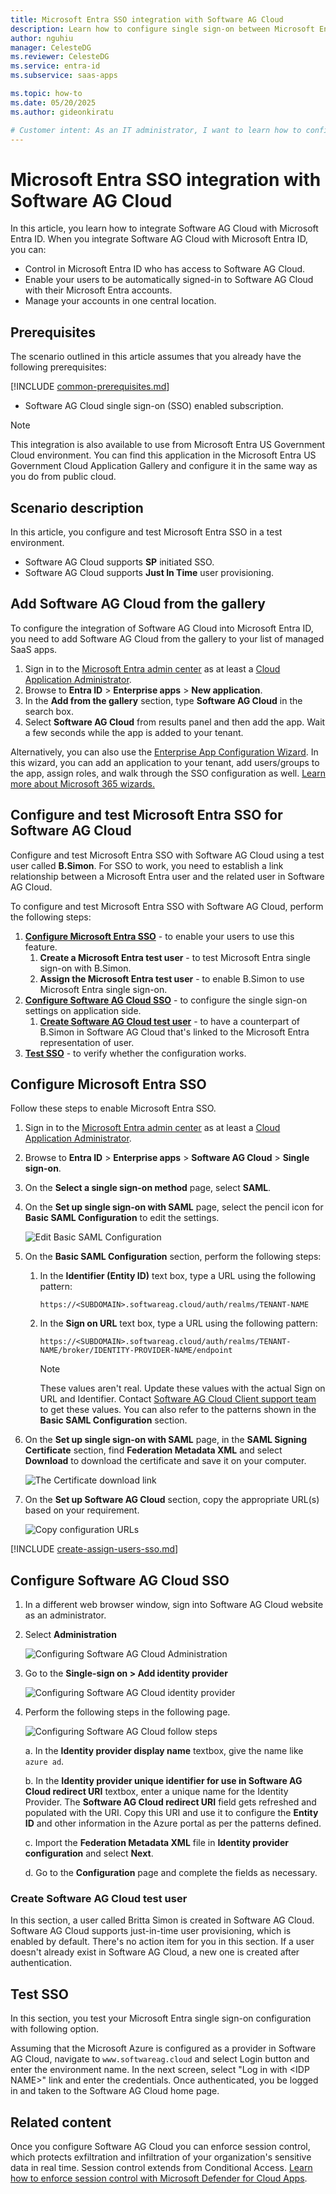 ```yaml
---
title: Microsoft Entra SSO integration with Software AG Cloud
description: Learn how to configure single sign-on between Microsoft Entra ID and Software AG Cloud.
author: nguhiu
manager: CelesteDG
ms.reviewer: CelesteDG
ms.service: entra-id
ms.subservice: saas-apps

ms.topic: how-to
ms.date: 05/20/2025
ms.author: gideonkiratu

# Customer intent: As an IT administrator, I want to learn how to configure single sign-on between Microsoft Entra ID and Software AG Cloud so that I can control who has access to Software AG Cloud, enable automatic sign-in with Microsoft Entra accounts, and manage my accounts in one central location.
---
```


# Microsoft Entra SSO integration with Software AG Cloud

In this article,  you learn how to integrate Software AG Cloud with Microsoft Entra ID. When you integrate Software AG Cloud with Microsoft Entra ID, you can:

* Control in Microsoft Entra ID who has access to Software AG Cloud.
* Enable your users to be automatically signed-in to Software AG Cloud with their Microsoft Entra accounts.
* Manage your accounts in one central location.

## Prerequisites
The scenario outlined in this article assumes that you already have the following prerequisites:

[!INCLUDE [common-prerequisites.md](~/identity/saas-apps/includes/common-prerequisites.md)]
* Software AG Cloud single sign-on (SSO) enabled subscription.

> [!NOTE]
> This integration is also available to use from Microsoft Entra US Government Cloud environment. You can find this application in the Microsoft Entra US Government Cloud Application Gallery and configure it in the same way as you do from public cloud.

## Scenario description

In this article,  you configure and test Microsoft Entra SSO in a test environment.

* Software AG Cloud supports **SP** initiated SSO.
* Software AG Cloud supports **Just In Time** user provisioning.

## Add Software AG Cloud from the gallery

To configure the integration of Software AG Cloud into Microsoft Entra ID, you need to add Software AG Cloud from the gallery to your list of managed SaaS apps.

1. Sign in to the [Microsoft Entra admin center](https://entra.microsoft.com) as at least a [Cloud Application Administrator](~/identity/role-based-access-control/permissions-reference.md#cloud-application-administrator).
1. Browse to **Entra ID** > **Enterprise apps** > **New application**.
1. In the **Add from the gallery** section, type **Software AG Cloud** in the search box.
1. Select **Software AG Cloud** from results panel and then add the app. Wait a few seconds while the app is added to your tenant.

 Alternatively, you can also use the [Enterprise App Configuration Wizard](https://portal.office.com/AdminPortal/home?Q=Docs#/azureadappintegration). In this wizard, you can add an application to your tenant, add users/groups to the app, assign roles, and walk through the SSO configuration as well. [Learn more about Microsoft 365 wizards.](/microsoft-365/admin/misc/azure-ad-setup-guides)

<a name='configure-and-test-azure-ad-sso-for-software-ag-cloud'></a>

## Configure and test Microsoft Entra SSO for Software AG Cloud

Configure and test Microsoft Entra SSO with Software AG Cloud using a test user called **B.Simon**. For SSO to work, you need to establish a link relationship between a Microsoft Entra user and the related user in Software AG Cloud.

To configure and test Microsoft Entra SSO with Software AG Cloud, perform the following steps:

1. **[Configure Microsoft Entra SSO](#configure-azure-ad-sso)** - to enable your users to use this feature.
    1. **Create a Microsoft Entra test user** - to test Microsoft Entra single sign-on with B.Simon.
    1. **Assign the Microsoft Entra test user** - to enable B.Simon to use Microsoft Entra single sign-on.
1. **[Configure Software AG Cloud SSO](#configure-software-ag-cloud-sso)** - to configure the single sign-on settings on application side.
    1. **[Create Software AG Cloud test user](#create-software-ag-cloud-test-user)** - to have a counterpart of B.Simon in Software AG Cloud that's linked to the Microsoft Entra representation of user.
1. **[Test SSO](#test-sso)** - to verify whether the configuration works.

<a name='configure-azure-ad-sso'></a>

## Configure Microsoft Entra SSO

Follow these steps to enable Microsoft Entra SSO.

1. Sign in to the [Microsoft Entra admin center](https://entra.microsoft.com) as at least a [Cloud Application Administrator](~/identity/role-based-access-control/permissions-reference.md#cloud-application-administrator).
1. Browse to **Entra ID** > **Enterprise apps** > **Software AG Cloud** > **Single sign-on**.
1. On the **Select a single sign-on method** page, select **SAML**.
1. On the **Set up single sign-on with SAML** page, select the pencil icon for **Basic SAML Configuration** to edit the settings.

   ![Edit Basic SAML Configuration](common/edit-urls.png)

1. On the **Basic SAML Configuration** section, perform the following steps:

    1. In the **Identifier (Entity ID)** text box, type a URL using the following pattern:

        `https://<SUBDOMAIN>.softwareag.cloud/auth/realms/TENANT-NAME`
    
    1. In the **Sign on URL** text box, type a URL using the following pattern:

        `https://<SUBDOMAIN>.softwareag.cloud/auth/realms/TENANT-NAME/broker/IDENTITY-PROVIDER-NAME/endpoint`    

        > [!NOTE]
        > These values aren't real. Update these values with the actual Sign on URL and Identifier. Contact [Software AG Cloud Client support team](mailto:support@softwareag.com) to get these values. You can also refer to the patterns shown in the **Basic SAML Configuration** section.

1. On the **Set up single sign-on with SAML** page, in the **SAML Signing Certificate** section,  find **Federation Metadata XML** and select **Download** to download the certificate and save it on your computer.

    ![The Certificate download link](common/metadataxml.png)

1. On the **Set up Software AG Cloud** section, copy the appropriate URL(s) based on your requirement.

    ![Copy configuration URLs](common/copy-configuration-urls.png)

<a name='create-an-azure-ad-test-user'></a>

[!INCLUDE [create-assign-users-sso.md](~/identity/saas-apps/includes/create-assign-users-sso.md)]

## Configure Software AG Cloud SSO

1. In a different web browser window, sign into Software AG Cloud website as an administrator.

1.  Select **Administration**

    ![Configuring Software AG Cloud Administration](./media/software-ag-cloud-tutorial/admin.png)

1. Go to the **Single-sign on > Add identity provider**

    ![Configuring Software AG Cloud identity provider](./media/software-ag-cloud-tutorial/add-identity-provider.png)

1. Perform the following steps in the following page.

    ![Configuring Software AG Cloud follow steps](./media/software-ag-cloud-tutorial/configuration.png)

    a. In the **Identity provider display name** textbox, give the name like `azure ad`.

    b. In the **Identity provider unique identifier for use in Software AG Cloud redirect URI** textbox, enter a unique name for the Identity Provider. The **Software AG Cloud redirect URI** field gets refreshed and populated with the URI. Copy this URI and use it to configure the **Entity ID** and other information in the Azure portal as per the patterns defined.

    c. Import the **Federation Metadata XML** file in **Identity provider configuration** and select **Next**.

    d. Go to the **Configuration** page and complete the fields as necessary.

### Create Software AG Cloud test user

In this section, a user called Britta Simon is created in Software AG Cloud. Software AG Cloud supports just-in-time user provisioning, which is enabled by default. There's no action item for you in this section. If a user doesn't already exist in Software AG Cloud, a new one is created after authentication.

## Test SSO 

In this section, you test your Microsoft Entra single sign-on configuration with following option. 

Assuming that the Microsoft Azure is configured as a provider in Software AG Cloud, navigate to `www.softwareag.cloud` and select Login button and enter the environment name. In the next screen, select "Log in with \<IDP NAME\>" link and enter the credentials. Once authenticated, you be logged in and taken to the Software AG Cloud home page.

## Related content

Once you configure Software AG Cloud you can enforce session control, which protects exfiltration and infiltration of your organization's sensitive data in real time. Session control extends from Conditional Access. [Learn how to enforce session control with Microsoft Defender for Cloud Apps](/cloud-app-security/proxy-deployment-any-app).

